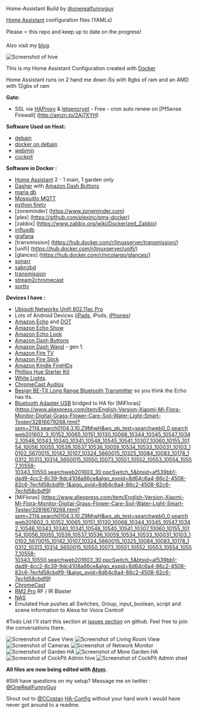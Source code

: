 Home-Assistant Build by [@onerealfunnyguy](https://twitter.com/onerealfunnyguy)

[Home Assistant](https://home-assistant.io/) configuration files (YAMLs)

Please :star: this repo and keep up to date on the progress!

Also visit my [blog](https://onerealfunnyguy.com).

![Screenshot of hive](https://onerealfunnyguy.com/screenshots/pic1.png)

This is my Home Assistant Configuration created with [Docker](https://home-assistant.io/docs/installation/docker/)

Home Assistant runs on 2 hand me down i5s with 8gbs of ram and an AMD with 12gbs of ram

**Gate:**
* SSL via [HAProxy](http://www.haproxy.org) & [letsencrypt](https://letsencrypt.org) - Free - cron auto renew on [PfSense Firewall] (http://amzn.to/2Aj7XYH)

**Software Used on Host:**
* [debain](https://www.debian.org)
* [docker on debain](https://www.docker.com/docker-debian)
* [webmin](http://www.webmin.com)
* [cockpit](http://cockpit-project.org)

**Software in Docker :**
* [Home Assistant](https://home-assistant.io/) 2 - 1 main, 1 garden only
* [Dasher](https://github.com/maddox/dasher) with [Amazon Dash Buttons](http://amzn.to/2hBiO8f)
* [maria db](https://hub.docker.com/_/mariadb/)
* [Mosquitto MQTT](https://hub.docker.com/_/eclipse-mosquitto/)
* [python firetv](https://github.com/happyleavesaoc/python-firetv)
* [zoneminder] (https://www.zoneminder.com)
* [plex] (https://github.com/plexinc/pms-docker)
* [zabbix] (https://www.zabbix.org/wiki/Dockerized_Zabbix)
* [influxdb](https://hub.docker.com/_/influxdb/)
* [grafana](https://hub.docker.com/r/grafana/grafana/)
* [transmission] (https://hub.docker.com/r/linuxserver/transmission/)
* [unifi] (https://hub.docker.com/r/linuxserver/unifi/)
* [glances] (https://hub.docker.com/r/nicolargo/glances/)
* [sonarr](https://hub.docker.com/r/linuxserver/sonarr/)
* [sabnzbd](https://github.com/linuxserver/docker-sabnzbd)
* [transmission](https://github.com/linuxserver/docker-transmission)
* [stream2chromecast](https://hub.docker.com/r/onerealfunnyguy/stream2cast/)
* [sorttv](https://hub.docker.com/r/onerealfunnyguy/sorttv/)


**Devices I have :**
* [Ubiquiti Networks Unifi 802.11ac Pro](http://amzn.to/2zdBR0i)
* Lots of Android Devices ([iPads](http://amzn.to/2l2qyRb), iPods, [iPhones](http://amzn.to/2l9Yoq9))
* [Amazon Echo](http://amzn.to/2zb9EHa) and [DOT](http://amzn.to/2h1pg7V)
* [Amazon Echo Show](http://amzn.to/2zfLayF)
* [Amazon Echo Look](http://amzn.to/2zh7w2J)
* [Amazon Dash Buttons](http://amzn.to/2hBiO8f)
* [Amazon Dash Wand](http://amzn.to/2zgb5q6) - gen 1.
* [Amazon Fire TV](http://amzn.to/2zglRMS)
* [Amazon Fire Stick](http://amzn.to/2zhCHej)
* [Amazon Kindle FireHDx](http://amzn.to/2ze7WF5)
* [Phillips Hue Starter Kit](http://amzn.to/2zcvLNo)
* [White Lights](http://amzn.to/2zicSe3).
* [ChromeCast Audios](https://store.google.com/product/chromecast_audio)
* [Besign BE-TX Long Range Bluetooth Transmitter](http://amzn.to/2yt9T3q) so you think the Echo has tts.
* [ Bluetooth Adapter USB](http://amzn.to/2xYYfJ2) bridged to HA for [MiFloras] (https://www.aliexpress.com/item/English-Version-Xiaomi-Mi-Flora-Monitor-Digital-Grass-Flower-Care-Soil-Water-Light-Smart-Tester/32816679268.html?spm=2114.search0104.3.10.Z9MjwH&ws_ab_test=searchweb0_0,searchweb201602_3_10152_10065_10151_10130_10068_10344_10345_10547_10342_10546_10343_10340_10341_10548_10545_10541_10307_10060_10155_10154_10056_10055_10539_10537_10536_10059_10534_10533_100031_10103_10102_5670015_10142_10107_10324_5660015_10325_10084_10083_10178_10312_10313_10314_5650015_10550_10073_10551_10552_10553_10554_10557_10558-10343_10550,searchweb201603_30,ppcSwitch_5&btsid=af539bb1-dad9-4cc2-8c39-9dc4108a66ce&algo_expid=8d64c6a4-86c2-4508-82c6-7ecfd58cbdf9-1&algo_pvid=8d64c6a4-86c2-4508-82c6-7ecfd58cbdf9)
* [MiFloras] (https://www.aliexpress.com/item/English-Version-Xiaomi-Mi-Flora-Monitor-Digital-Grass-Flower-Care-Soil-Water-Light-Smart-Tester/32816679268.html?spm=2114.search0104.3.10.Z9MjwH&ws_ab_test=searchweb0_0,searchweb201602_3_10152_10065_10151_10130_10068_10344_10345_10547_10342_10546_10343_10340_10341_10548_10545_10541_10307_10060_10155_10154_10056_10055_10539_10537_10536_10059_10534_10533_100031_10103_10102_5670015_10142_10107_10324_5660015_10325_10084_10083_10178_10312_10313_10314_5650015_10550_10073_10551_10552_10553_10554_10557_10558-10343_10550,searchweb201603_30,ppcSwitch_5&btsid=af539bb1-dad9-4cc2-8c39-9dc4108a66ce&algo_expid=8d64c6a4-86c2-4508-82c6-7ecfd58cbdf9-1&algo_pvid=8d64c6a4-86c2-4508-82c6-7ecfd58cbdf9)
* [ChromeCast](https://store.google.com/product/chromecast_2015)
* [RM2 Pro](http://amzn.to/2xYJXsf) RF / IR Blaster
* [NAS](http://amzn.to/2xX29SV)
* Emulated Hue pushes all Switches, Group, input_boolean, script and scene information to Alexa for Voice Control!

#Todo List
I'll start this section at [issues section](https://github.com/onerealfunnyguy/HA-Build/issues) on github.
Feel free to join the conversations there.

![Screenshot of Cave View](https://onerealfunnyguy.com/screenshots/pic2.png)
![Screenshot of Living Room View](https://onerealfunnyguy.com/screenshots/pic3.png)
![Screenshot of Cameras](https://onerealfunnyguy.com/screenshots/pic5.png)
![Screenshot of Network Monitor](https://onerealfunnyguy.com/screenshots/pic6.png)
![Screenshot of Garden HA](https://onerealfunnyguy.com/screenshots/pic10.pngg)
![Screenshot of More Garden HA](https://onerealfunnyguy.com/screenshots/pic13.png)
![Screenshot of CockPit Admin hive](https://onerealfunnyguy.com/screenshots/admin1.png)
![Screenshot of CockPit Admin shed](https://onerealfunnyguy.com/screenshots/admin2.png)


**All files are now being edited with [Atom](https://atom.io/).**

#Still have questions on my setup?
Message me on twitter : [@OneRealFunnyGuy](https://twitter.com/onerealfunnyguy)

Shout out to [@CCostan](https://twitter.com/ccostan) [HA-Config](https://github.com/CCOSTAN/Home-AssistantConfig)
without your hard work i would have never got around to a readme.  
